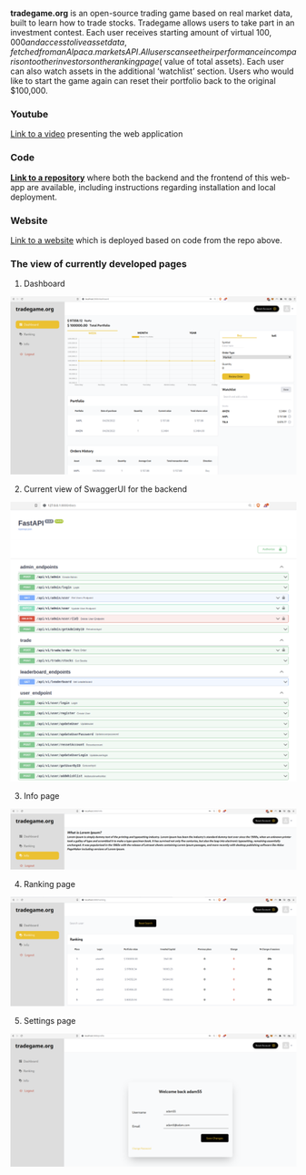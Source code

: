 **tradegame.org** is an open-source trading game based on real market data, built to learn how to trade stocks. 
Tradegame allows users to take part in an investment contest. Each user receives starting amount 
of virtual $100,000 and access to live asset data, fetched from an Alpaca.markets API. All users can see 
their performance in comparison to other investors on the ranking page ($ value of total assets). 
Each user can also watch assets in the additional ‘watchlist’ section. 
Users who would like to start the game again can reset their portfolio back to the original $100,000.

### Youtube
[Link to a video](https://www.youtube.com/watch?v=2Tx3v-we-v4) presenting the web application

### Code
**[Link to a repository](https://github.com/c4rt0/tradegame.org)** where both the backend and the frontend of this web-app are available,
including instructions regarding installation and local deployment.

### Website
[Link to a website](http://www.tradegame.org) which is deployed based on code from the repo above.

### The view of currently developed pages

1. Dashboard

![Image](/images/Dashboard.png)

2. Current view of SwaggerUI for the backend

![Image](/images/FastAPISwaggerUI.png)

3. Info page

![Image](/images/Info.png)

4. Ranking page

![Image](/images/Ranking.png)

5. Settings page

![Image](/images/Settings.png)
